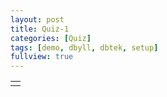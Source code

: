 ```yaml
---
layout: post
title: Quiz-1
categories: [Quiz]
tags: [demo, dbyll, dbtek, setup]
fullview: true
---
```


<html>
<head>
<title>Javascript PC Emulator</title>
<style>
.term {
    font-family: courier,fixed,swiss,monospace,sans-serif;
    font-size: 14px;
    color: #f0f0f0;
    background: #000000;
}

.termReverse {
    color: #000000;
    background: #00ff00;
}
#note {
    font-size: 12px;
}
#copyright {
    font-size: 10px;
}
#clipboard {
    font-size: 12px;
}
</style>
</head>
<body onload="start()">
<table border="0">
<tr valign="top"><td>
<script type="text/javascript" src="https://github.com/kicheolmin2/kicheolmin2.github.com/js/utils.js"></script>
<script type="text/javascript" src="https://github.com/kicheolmin2/kicheolmin2.github.com/js/term.js"></script>
<script type="text/javascript" src="https://github.com/kicheolmin2/kicheolmin2.github.com/js/cpux86.js"></script>
<script type="text/javascript" src="https://github.com/kicheolmin2/kicheolmin2.github.com/js/jslinux.js"></script>

</table>
</body>
</html>




